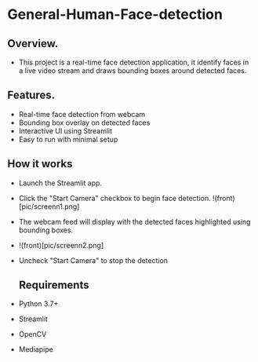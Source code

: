 # General-Human-Face-detection
## Overview.
- This project is a real-time face detection application, it identify faces in a live video stream and draws bounding boxes around detected faces.
## Features.
- Real-time face detection from webcam
- Bounding box overlay on detected faces
- Interactive UI using Streamlit
- Easy to run with minimal setup

## How it works
- Launch the Streamlit app.
- Click the "Start Camera" checkbox to begin face detection.
!(front)[pic/screenn1.png]
- The webcam feed will display with the detected faces highlighted using bounding boxes.

- !(front)[pic/screenn2.png]
- Uncheck "Start Camera" to stop the detection
  ## Requirements
- Python 3.7+
- Streamlit
- OpenCV
- Mediapipe
  
